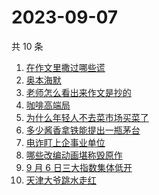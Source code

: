 # 2023-09-07

共 10 条

<!-- BEGIN -->
<!-- 最后更新时间 Thu Sep 07 2023 05:06:13 GMT+0800 (China Standard Time) -->

1. [在作文里撒过哪些谎](https://www.zhihu.com/search?q=%E5%9C%A8%E4%BD%9C%E6%96%87%E9%87%8C%E6%92%92%E8%BF%87%E5%93%AA%E4%BA%9B%E8%B0%8E)
1. [奥本海默](https://www.zhihu.com/search?q=%E5%A5%A5%E6%9C%AC%E6%B5%B7%E9%BB%98)
1. [老师怎么看出来作文是抄的](https://www.zhihu.com/search?q=%E8%80%81%E5%B8%88%E6%80%8E%E4%B9%88%E7%9C%8B%E5%87%BA%E6%9D%A5%E4%BD%9C%E6%96%87%E6%98%AF%E6%8A%84%E7%9A%84)
1. [咖啡高端局](https://www.zhihu.com/search?q=%E5%92%96%E5%95%A1%E9%AB%98%E7%AB%AF%E5%B1%80)
1. [为什么年轻人不去菜市场买菜了](https://www.zhihu.com/search?q=%E4%B8%BA%E4%BB%80%E4%B9%88%E5%B9%B4%E8%BD%BB%E4%BA%BA%E4%B8%8D%E5%8E%BB%E8%8F%9C%E5%B8%82%E5%9C%BA%E4%B9%B0%E8%8F%9C%E4%BA%86)
1. [多少酱香拿铁能提出一瓶茅台](https://www.zhihu.com/search?q=%E5%A4%9A%E5%B0%91%E9%85%B1%E9%A6%99%E6%8B%BF%E9%93%81%E8%83%BD%E6%8F%90%E5%87%BA%E4%B8%80%E7%93%B6%E8%8C%85%E5%8F%B0)
1. [电诈盯上企事业单位](https://www.zhihu.com/search?q=%E7%94%B5%E8%AF%88%E7%9B%AF%E4%B8%8A%E4%BC%81%E4%BA%8B%E4%B8%9A%E5%8D%95%E4%BD%8D)
1. [哪些改编动画堪称毁原作](https://www.zhihu.com/search?q=%E5%93%AA%E4%BA%9B%E6%94%B9%E7%BC%96%E5%8A%A8%E7%94%BB%E5%A0%AA%E7%A7%B0%E6%AF%81%E5%8E%9F%E4%BD%9C)
1. [9 月 6 日三大指数集体低开](https://www.zhihu.com/search?q=9%20%E6%9C%88%206%20%E6%97%A5%E4%B8%89%E5%A4%A7%E6%8C%87%E6%95%B0%E9%9B%86%E4%BD%93%E4%BD%8E%E5%BC%80)
1. [天津大爷跳水走红](https://www.zhihu.com/search?q=%E5%A4%A9%E6%B4%A5%E5%A4%A7%E7%88%B7%E8%B7%B3%E6%B0%B4%E8%B5%B0%E7%BA%A2)

<!-- END -->
